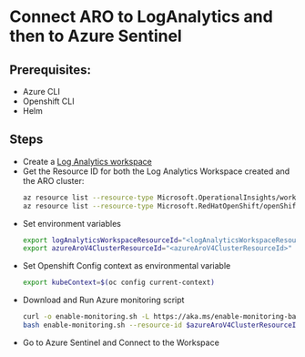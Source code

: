 # Connect ARO to LogAnalytics and then to Azure Sentinel

## Prerequisites:
* Azure CLI
* Openshift CLI
* Helm

## Steps
* Create a [Log Analytics workspace](https://portal.azure.com/#create/Microsoft.LogAnalyticsOMS)
* Get the Resource ID for both the Log Analytics Workspace created and the ARO cluster:
    ```bash
    az resource list --resource-type Microsoft.OperationalInsights/workspaces -o json
    az resource list --resource-type Microsoft.RedHatOpenShift/openShiftClusters -o json
    ```
* Set environment variables
    ```bash
    export logAnalyticsWorkspaceResourceId="<logAnalyticsWorkspaceResourceId>"
    export azureAroV4ClusterResourceId="<azureAroV4ClusterResourceId>"
    ```
* Set Openshift Config context as environmental variable
    ```bash
    export kubeContext=$(oc config current-context)
    ```
* Download and Run Azure monitoring script
    ```bash
    curl -o enable-monitoring.sh -L https://aka.ms/enable-monitoring-bash-script
    bash enable-monitoring.sh --resource-id $azureAroV4ClusterResourceId --kube-context $kubeContext --workspace-id $logAnalyticsWorkspaceResourceId
    ```
* Go to Azure Sentinel and Connect to the Workspace
